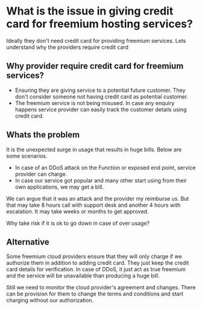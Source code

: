 # What is the issue in giving credit card for freemium hosting services?

Ideally they don't need credit card for providing freemium services. Lets understand why the providers require credit card

## Why provider require credit card for freemium services?

- Ensuring they are giving service to a potential future customer. They don't consider someone not having credit card as potential customer.
- The freemium service is not being misused. In case any enquiry happens service provider can easily track the customer details using credit card.

## Whats the problem

It is the unexpected surge in usage that results in huge bills. Below are some scenarios.

- In case of an DDoS attack on the Function or exposed end point, service provider can charge.
- In case our service got popular and many other start using from their own applications, we may get a bill.

We can argue that it was an attack and the provider my reimburse us. But that may take 8 hours call with support desk and another 4 hours with escalation. It may take weeks or months to get approved. 

Why take risk if it is ok to go down in case of over usage?

## Alternative

Some freemium cloud providers ensure that they will only charge if we authorize them in addition to adding credit card. They just keep the credit card details for verification. In case of DDoS, it just act as true freemium and the service will be unavailable than producing a huge bill.

Still we need to monitor the cloud provider's agreement and changes. There can be provision for them to change the terms and conditions and start charging without our authorization.